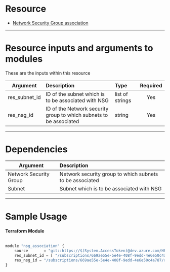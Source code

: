 # Resource

- [ Network Security Group association ](https://registry.terraform.io/providers/hashicorp/azurerm/2.62.0/docs/resources/subnet_network_security_group_association)

---

# Resource inputs and arguments to modules
These are the inputs within this resource

| Argument | Description | Type | Required |
| --------- |:---------| :----------|:---------:|
| res_subnet_id | ID of the subnet which is to be associated with NSG | list of strings | Yes |
| res_nsg_id | ID of the Network security group to which subnets to be associated | string | Yes |

---
# Dependencies

| Argument | Description
| --------- |:---------|
| Network Security Group | Network security group to which subnets to be associated |
| Subnet | Subnet which is to be associated with NSG |
---

# Sample Usage
#### Terraform Module
```js

module "nsg_association" {
    source       = "git::https://$(System.AccessToken)@dev.azure.com/HPE-MVC/Azure-MVC/_git/atomic-code//nsg_association"
    res_subnet_id = [ "/subscriptions/669ae55e-5e4e-408f-9edd-4e6e50c4a787/resourceGroups/Newrg/providers/Microsoft.Network/virtualNetworks/vnet1/subnets/subnet" , "/subscriptions/669ae55e-5e4e-408f-9edd-4e6e50c4a787/resourceGroups/Newrg/providers/Microsoft.Network/virtualNetworks/vnet1/subnets/subnet1 "]
    res_nsg_id = "/subscriptions/669ae55e-5e4e-408f-9edd-4e6e50c4a787/resourceGroups/Newrg/providers/Microsoft.Network/networkSecurityGroups/nsg4545"
}
```